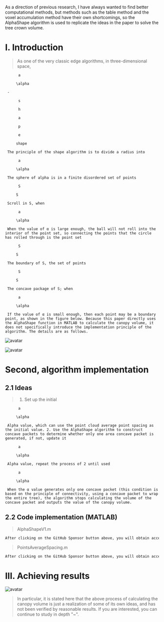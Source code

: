 As a direction of previous research, I have always wanted to find better computational methods, but methods such as the table method and the voxel accumulation method have their own shortcomings, so the AlphaShape algorithm is used to replicate the ideas in the paper to solve the tree crown volume.  

#  I. Introduction 

>  As one of the very classic edge algorithms, in three-dimensional space, 

          a 

         \alpha 

     - 

          s 

          h 

          a 

          p 

          e 

         shape 

     The principle of the shape algorithm is to divide a radius into 

          a 

         \alpha 

     The sphere of alpha is in a finite disordered set of points 

          S 

         S 

     Scroll in S, when 

          a 

         \alpha 

     When the value of α is large enough, the ball will not roll into the interior of the point set, so connecting the points that the circle has rolled through is the point set 

          S 

         S 

     The boundary of S, the set of points 

          S 

         S 

     The concave package of S; when 

          a 

         \alpha 

     If the value of α is small enough, then each point may be a boundary point, as shown in the figure below. Because this paper directly uses the AlphaShape function in MATLAB to calculate the canopy volume, it does not specifically introduce the implementation principle of the algorithm. The details are as follows. 

![avatar]( 8a9bd503beb64700a4c5ba7dbedd48b7.png) 

 ![avatar]( 3ed0622f05ed45beb18406db1b408c60.png) 

#  Second, algorithm implementation 

##  2.1 Ideas 

>  1. Set up the initial 

          a 

         \alpha 

     Alpha value, which can use the point cloud average point spacing as the initial value. 2. Use the AlphaShape algorithm to construct concave packets to determine whether only one area concave packet is generated, if not, update it 

          a 

         \alpha 

     Alpha value, repeat the process of 2 until used 

          a 

         \alpha 

     When the α value generates only one concave packet (this condition is based on the principle of connectivity, using a concave packet to wrap the entire tree), the algorithm stops calculating the volume of the concave packet and outputs the value of the canopy volume. 

##  2.2 Code implementation (MATLAB) 

>  AlphaShapeV1.m 

 ```python  
After clicking on the GitHub Sponsor button above, you will obtain access permissions to my private code repository ( https://github.com/slowlon/my_code_bar ) to view this blog code. By searching the code number of this blog, you can find the code you need, code number is: 2024020309574041440
 ```  
>  PointsAverageSpacing.m 

 ```python  
After clicking on the GitHub Sponsor button above, you will obtain access permissions to my private code repository ( https://github.com/slowlon/my_code_bar ) to view this blog code. By searching the code number of this blog, you can find the code you need, code number is: 2024020309574041440
 ```  
#  III. Achieving results 

![avatar]( 844ac22a9a7446c8a645a496cdaca17e.png) 

>  In particular, it is stated here that the above process of calculating the canopy volume is just a realization of some of its own ideas, and has not been verified by reasonable results. If you are interested, you can continue to study in depth "~". 

